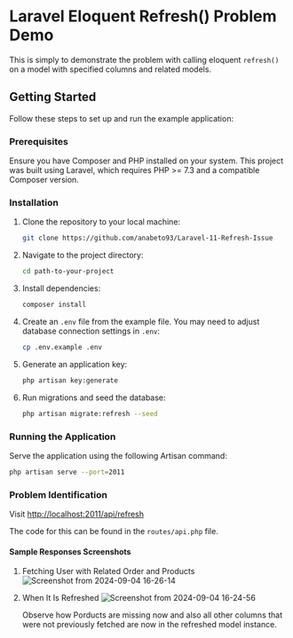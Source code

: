 # Laravel Eloquent Refresh() Problem Demo

This is simply to demonstrate the problem with calling eloquent `refresh()` on a model with specified columns and related models.

## Getting Started

Follow these steps to set up and run the example application:

### Prerequisites

Ensure you have Composer and PHP installed on your system. This project was built using Laravel, which requires PHP >= 7.3 and a compatible Composer version.

### Installation

1. Clone the repository to your local machine:

    ```bash
    git clone https://github.com/anabeto93/Laravel-11-Refresh-Issue
    ```

2. Navigate to the project directory:

    ```bash
    cd path-to-your-project
    ```

3. Install dependencies:

    ```bash
    composer install
    ```

4. Create an `.env` file from the example file. You may need to adjust database connection settings in `.env`:

    ```bash
    cp .env.example .env
    ```

5. Generate an application key:

    ```bash
    php artisan key:generate
    ```

6. Run migrations and seed the database:

    ```bash
    php artisan migrate:refresh --seed
    ```

### Running the Application

Serve the application using the following Artisan command:

```bash
php artisan serve --port=2011
```

### Problem Identification

Visit [http://localhost:2011/api/refresh](http://localhost:2011/api/refresh)

The code for this can be found in the `routes/api.php` file.

#### Sample Responses Screenshots
1. Fetching User with Related Order and Products
    ![Screenshot from 2024-09-04 16-26-14](https://github.com/user-attachments/assets/32a96308-7daf-4741-bff6-89a83768be3a)
2. When It Is Refreshed
   ![Screenshot from 2024-09-04 16-24-56](https://github.com/user-attachments/assets/44cc84d3-8229-4aaf-9d12-44c2ee596951)

   Observe how Porducts are missing now and also all other columns that were not previously fetched are now in the refreshed model instance.
